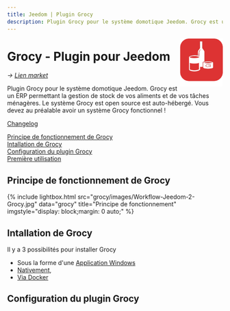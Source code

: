 ```yaml
---
title: Jeedom | Plugin Grocy
description: Plugin Grocy pour le système domotique Jeedom. Grocy est un ERP permettant la gestion de stock de vos aliments et de vos tâches ménagères. Le système Grocy est open source est auto-hébergé. 
---
```


<img align="right" src="../images/grocy_icon.png" width="100">

# Grocy - Plugin pour Jeedom

*→ [Lien market](https://www.jeedom.com/market/index.php?v=d&p=market&type=plugin&plugin_id=3945)*<br />

Plugin Grocy pour le système domotique Jeedom. Grocy est un ERP permettant la gestion de stock de vos aliments et de vos tâches ménagères. Le système Grocy est open source est auto-hébergé. 
Vous devez au préalable avoir un système Grocy fonctionnel !

[Changelog](changelog.md)<br />

[Principe de fonctionnement de Grocy](#installation-de-grocy)<br />
[Intallation de Grocy](#installation-de-grocy)<br />
[Configuration du plugin Grocy](#configuration-du-plugin-grocy)<br />
[Première utilisation](#premiere-utilisation)

## Principe de fonctionnement de Grocy

{% include lightbox.html src="grocy/images/Workflow-Jeedom-2-Grocy.jpg" data="grocy" title="Principe de fonctionnement" imgstyle="display: block;margin: 0 auto;" %}

## Intallation de Grocy

Il y a 3 possibilités pour installer Grocy

- Sous la forme d'une [Application Windows](https://github.com/grocy/grocy-docker#grocy-on-docker)
- [Nativement](https://github.com/grocy/grocy#how-to-install),
- [Via Docker](https://github.com/grocy/grocy-docker#grocy-on-docker)


## Configuration du plugin Grocy


